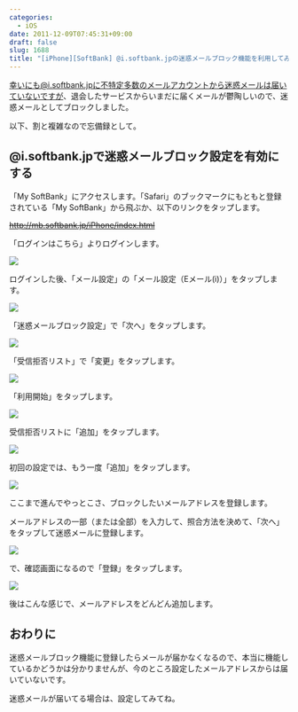 ```yaml
---
categories:
  - iOS
date: 2011-12-09T07:45:31+09:00
draft: false
slug: 1688
title: "[iPhone][SoftBank] @i.softbank.jpの迷惑メールブロック機能を利用してみた"
---
```


幸いにも@i.softbank.jpに不特定多数のメールアカウントから迷惑メールは届いていないですが、退会したサービスからいまだに届くメールが鬱陶しいので、迷惑メールとしてブロックしました。

以下、割と複雑なので忘備録として。

## @i.softbank.jpで迷惑メールブロック設定を有効にする

「My SoftBank」にアクセスします。「Safari」のブックマークにもともと登録されている「My SoftBank」から飛ぶか、以下のリンクをタップします。

<del>http://mb.softbank.jp/iPhone/index.html</del>

「ログインはこちら」よりログインします。

![](/images/2011/12/1688_1.png)

ログインした後、「メール設定」の「メール設定（Eメール(i)）」をタップします。

![](/images/2011/12/1688_2.png)

「迷惑メールブロック設定」で「次へ」をタップします。

![](/images/2011/12/1688_3.png)

「受信拒否リスト」で「変更」をタップします。

![](/images/2011/12/1688_4.png)

「利用開始」をタップします。

![](/images/2011/12/1688_5.png)

受信拒否リストに「追加」をタップします。

![](/images/2011/12/1688_6.png)

初回の設定では、もう一度「追加」をタップします。

![](/images/2011/12/1688_7.png)

ここまで進んでやっとこさ、ブロックしたいメールアドレスを登録します。

メールアドレスの一部（または全部）を入力して、照合方法を決めて、「次へ」をタップして迷惑メールに登録します。

![](/images/2011/12/1688_8.png)

で、確認画面になるので「登録」をタップします。

![](/images/2011/12/1688_9.png)

後はこんな感じで、メールアドレスをどんどん追加します。

## おわりに

迷惑メールブロック機能に登録したらメールが届かなくなるので、本当に機能しているかどうかは分かりませんが、今のところ設定したメールアドレスからは届いていないです。

迷惑メールが届いてる場合は、設定してみてね。
